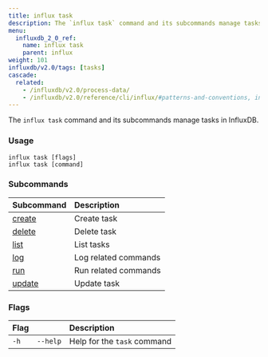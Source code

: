 ```yaml
---
title: influx task
description: The `influx task` command and its subcommands manage tasks in InfluxDB.
menu:
  influxdb_2_0_ref:
    name: influx task
    parent: influx
weight: 101
influxdb/v2.0/tags: [tasks]
cascade:
  related:
    - /influxdb/v2.0/process-data/
    - /influxdb/v2.0/reference/cli/influx/#patterns-and-conventions, influx CLI patterns and conventions
---
```


The `influx task` command and its subcommands manage tasks in InfluxDB.

### Usage
```
influx task [flags]
influx task [command]
```

### Subcommands
| Subcommand                                                | Description          |
|:----------                                                |:-----------          |
| [create](/influxdb/v2.0/reference/cli/influx/task/create) | Create task          |
| [delete](/influxdb/v2.0/reference/cli/influx/task/delete) | Delete task          |
| [list](/influxdb/v2.0/reference/cli/influx/task/list)     | List tasks           |
| [log](/influxdb/v2.0/reference/cli/influx/task/log)       | Log related commands |
| [run](/influxdb/v2.0/reference/cli/influx/task/run)       | Run related commands |
| [update](/influxdb/v2.0/reference/cli/influx/task/update) | Update task          |

### Flags
| Flag |          | Description                 |
|:---- |:---      |:-----------                 |
| `-h` | `--help` | Help for the `task` command |
